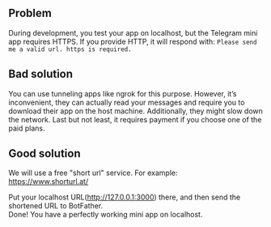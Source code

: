 ## Problem
During development, you test your app on localhost, but the Telegram mini app requires HTTPS.
If you provide HTTP, it will respond with: `Please send me a valid url. https is required.`


## Bad solution
You can use tunneling apps like ngrok for this purpose. However, it’s inconvenient, they can actually read your messages and require you to download their app on the host machine.
Additionally, they might slow down the network. Last but not least, it requires payment if you choose one of the paid plans.


## Good solution
We will use a free "short url" service. For example:<br>
https://www.shorturl.at/<br>

Put your localhost URL(http://127.0.0.1:3000) there, and then send the shortened URL to BotFather.<br>
Done! You have a perfectly working mini app on localhost.
